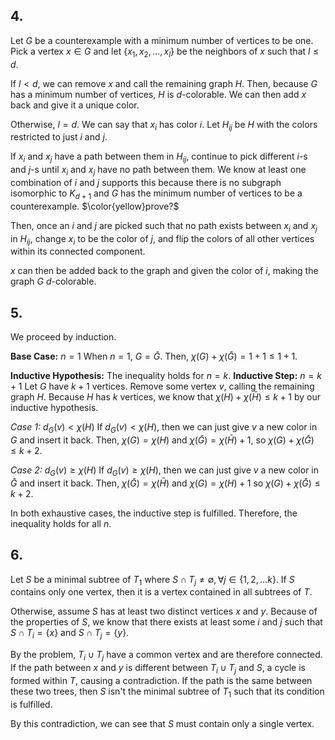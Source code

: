 ## 4.
Let $G$ be a counterexample with a minimum number of vertices to be one. Pick a vertex $x\in G$ and let $\{x_{1},x_{2},\dots,x_{l}\}$ be the neighbors of $x$ such that $l\leq d$.

If $l<d$, we can remove $x$ and call the remaining graph $H$. Then, because $G$ has a minimum number of vertices, $H$ is $d\text{-colorable}$. We can then add $x$ back and give it a unique color.

Otherwise,  $l=d$. We can say that $x_{i}$ has color $i$. Let $H_{ij}$ be $H$ with the colors restricted to just $i$ and $j$.

If $x_{i}$ and $x_{j}$ have a path between them in $H_{ij}$, continue to pick different $i$-s and $j$-s until $x_{i}$ and $x_{j}$ have no path between them. We know at least one combination of $i$ and $j$ supports this because there is no subgraph isomorphic to $K_{d+1}$ and $G$ has the minimum number of vertices to be a counterexample. $\color{yellow}prove?$

Then, once an $i$ and $j$ are picked such that no path exists between $x_{i}$ and $x_{j}$ in $H_{ij}$, change $x_{i}$ to be the color of $j$, and flip the colors of all other vertices within its connected component.

$x$ can then be added back to the graph and given the color of $i$, making the graph $G$ $d\text{-colorable}$.

## 5.
We proceed by induction.

**Base Case:** $n=1$
When $n=1$, $G=\bar{G}$. Then, $\chi(G)+\chi(\bar{G})=1+1\leq1+1$. 

**Inductive Hypothesis:** The inequality holds for $n=k$.
**Inductive Step:** $n=k+1$
Let $G$ have $k+1$ vertices. Remove some vertex $v$, calling the remaining graph $H$. Because $H$ has $k$ vertices, we know that $\chi(H)+\chi(\bar{H})\leq k+1$ by our inductive hypothesis. 

*Case 1:* $d_{G}(v)<\chi(H)$
If $d_{G}(v)<\chi(H)$, then we can just give $v$ a new color in $G$ and insert it back. Then, $\chi(G)=\chi(H)$ and $\chi(\bar{G})=\chi(\bar{H})+1$, so $\chi(G)+\chi(\bar{G})\leq k+2$.

*Case 2:* $d_{G}(v)\geq \chi(H)$
If $d_{G}(v)\geq \chi(H)$, then we can just give $v$ a new color in $\bar{G}$ and insert it back. Then,  $\chi(\bar{G})=\chi(\bar{H})$ and $\chi(G)=\chi(H)+1$ so $\chi(G)+\chi(\bar{G})\leq k+2$.

In both exhaustive cases, the inductive step is fulfilled. Therefore, the inequality holds for all $n$.
## 6.
Let $S$ be a minimal subtree of $T_{1}$ where $S\cap T_{j}\neq \emptyset,\forall j\in \{ 1,2,\dots k \}$. If $S$ contains only one vertex, then it is a vertex contained in all subtrees of $T$.

Otherwise, assume $S$ has at least two distinct vertices $x$ and $y$. Because of the properties of $S$, we know that there exists at least some $i$ and $j$ such that $S\cap T_{i}=\{ x \}$ and $S\cap T_{j}=\{ y \}$.

By the problem, $T_{i}\cup T_{j}$ have a common vertex and are therefore connected. If the path between $x$ and $y$ is different between $T_{i}\cup T_{j}$ and $S$, a cycle is formed within $T$, causing a contradiction. If the path is the same between these two trees, then $S$ isn't the minimal subtree of $T_{1}$ such that its condition is fulfilled.

By this contradiction, we can see that $S$ must contain only a single vertex.